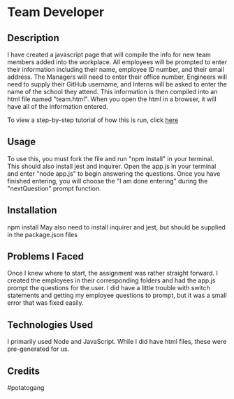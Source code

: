 # Team Developer

## Description 
I have created a javascript page that will compile the info for new team members added into the workplace. All employees will be prompted to enter their information including their name, employee ID number, and their email address. The Managers will need to enter their office number, Engineers will need to supply their GitHub username, and Interns will be asked to enter the name of the school they attend. This information is then compiled into an html file named "team.html". When you open the html in a browser, it will have all of the information entered. 

To view a step-by-step tutorial of how this is run, click <a href="https://drive.google.com/file/d/1lS-BZKkXhkH3aIXqrJBdXy3iTcLjlY27/view"> here </a>

## Usage
To use this, you must fork the file and run "npm install" in your terminal. This should also install jest and inquirer. Open the app.js in your terminal and enter "node app.js" to begin answering the questions. Once you have finished entering, you will choose the "I am done entering" during the "nextQuestion" prompt function. 

## Installation
npm install
May also need to install inquirer and jest, but should be supplied in the package.json files

## Problems I Faced
Once I knew where to start, the assignment was rather straight forward. I created the employees in their corresponding folders and had the app.js prompt the questions for the user. I did have a little trouble with switch statements and getting my employee questions to prompt, but it was a small error that was fixed easily. 

## Technologies Used
I primarily used Node and JavaScript. While I did have html files, these were pre-generated for us.

## Credits
#potatogang